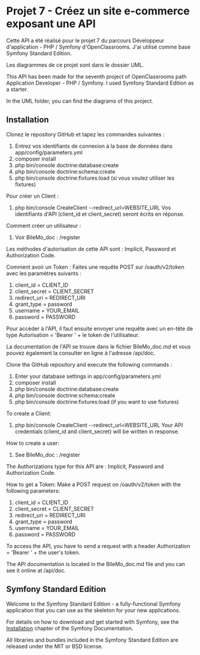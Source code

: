 # Projet 7 - Créez un site e-commerce exposant une API

Cette API a été réalisé pour le projet 7 du parcours Développeur d'application - PHP / Symfony d'OpenClassrooms.
J'ai utilisé comme base Symfony Standard Edition.

Les diagrammes de ce projet sont dans le dossier UML.

This API has been made for the seventh project of OpenClassrooms path Application Developer - PHP / Symfony.
I used Symfony Standard Edition as a starter.

In the UML folder, you can find the diagrams of this project.

## Installation

Clonez le repository GitHub et tapez les commandes suivantes :
1. Entrez vos identifiants de connexion à la base de données dans app/config/parameters.yml
1. composer install
1. php bin/console doctrine:database:create
1. php bin/console doctrine:schema:create
1. php bin/console doctrine:fixtures:load (si vous voulez utiliser les fixtures)

Pour créer un Client :
1. php bin/console CreateClient --redirect_url=WEBSITE_URL
Vos identifiants d'API (client_id et client_secret) seront écrits en réponse.

Comment créer un utilisateur :
1. Voir BileMo_doc : /register

Les méthodes d'autorisation de cette API sont : Implicit, Password et Authorization Code.

Comment avoir un Token :
Faites une requête POST sur /oauth/v2/token avec les paramètres suivants :
1. client_id = CLIENT_ID
1. client_secret = CLIENT_SECRET
1. redirect_uri = REDIRECT_URI
1. grant_type = password
1. username = YOUR_EMAIL
1. password = PASSWORD

Pour accèder à l'API, il faut ensuite envoyer une requête avec un en-tête de type Autorisation = 'Bearer ' + le token de l'utilisateur.

La documentation de l'API se trouve dans le fichier BileMo_doc.md et vous pouvez également la consulter en ligne à l'adresse /api/doc.

Clone the GitHub repository and execute the following commands :
1. Enter your database settings in app/config/parameters.yml
1. composer install
1. php bin/console doctrine:database:create
1. php bin/console doctrine:schema:create
1. php bin/console doctrine:fixtures:load (if you want to use fixtures)

To create a Client:
1. php bin/console CreateClient --redirect_url=WEBSITE_URL
Your API credentials (client_id and client_secret) will be written in response.

How to create a user:
1. See BileMo_doc : /register

The Authorizations type for this API are : Implicit, Password and Authorization Code.

How to get a Token:
Make a POST request on /oauth/v2/token with the following parameters:
1. client_id = CLIENT_ID
1. client_secret = CLIENT_SECRET
1. redirect_uri = REDIRECT_URI
1. grant_type = password
1. username = YOUR_EMAIL
1. password = PASSWORD

To access the API, you have to send a request with a header Authorization = 'Bearer ' + the user's token.

The API documentation is located in the BileMo_doc.md file and you can see it online at /api/doc.

## Symfony Standard Edition

Welcome to the Symfony Standard Edition - a fully-functional Symfony
application that you can use as the skeleton for your new applications.

For details on how to download and get started with Symfony, see the
[Installation](https://symfony.com/doc/3.3/setup.html) chapter of the Symfony Documentation.

All libraries and bundles included in the Symfony Standard Edition are
released under the MIT or BSD license.
